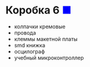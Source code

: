 # Коробка 6  <font color=blue>■</font>
- колпачки кремовые
- провода
- клеммы макетной платы
- smd книжка
- осцилограф
- учебный микроконтроллер
